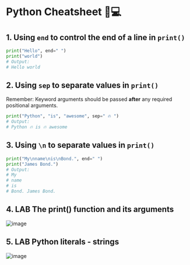 # Python Cheatsheet 🐍💻

## 1. Using `end` to control the end of a line in `print()`
```python
print("Hello", end=" ")
print("world")
# Output:
# Hello world
```

## 2. Using `sep` to separate values in `print()`
Remember: Keyword arguments should be passed **after** any required positional arguments.
```python
print("Python", "is", "awesome", sep=" 🔥 ")
# Output:
# Python 🔥 is 🔥 awesome
```

## 3. Using `\n` to separate values in `print()`
```python
print("My\nname\nis\nBond.", end=" ")
print("James Bond.")
# Output:
# My
# name
# is
# Bond. James Bond.
```

## 4. LAB   The print() function and its arguments
![image](https://github.com/user-attachments/assets/f35c71e3-daed-4293-9d25-31a303db8bd7)

## 5. LAB   Python literals - strings
![image](https://github.com/user-attachments/assets/627f1352-ce23-47a0-b88f-cfbac99454eb)
